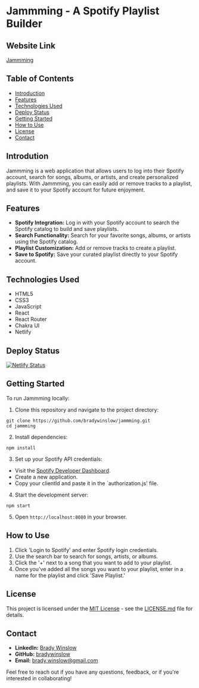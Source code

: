 # Jammming - A Spotify Playlist Builder

## Website Link
[Jammming](https://jammming-playlist-builder.netlify.app/)

## Table of Contents
- [Introduction](#introduction)
- [Features](#features)
- [Technologies Used](#technologies-used)
- [Deploy Status](#deploy-status)
- [Getting Started](#getting-started)
- [How to Use](#how-to-use)
- [License](#license)
- [Contact](#contact)

## Introdution
Jammming is a web application that allows users to log into their Spotify account, search for songs, albums, or artists, and create personalized playlists. With Jammming, you can easily add or remove tracks to a playlist, and save it to your Spotify account for future enjoyment.

## Features
- **Spotify Integration:** Log in with your Spotify account to search the Spotify catalog to build and save playlists.
- **Search Functionality:** Search for your favorite songs, albums, or artists using the Spotify catalog.
- **Playlist Customization:** Add or remove tracks to create a playlist.
- **Save to Spotify:** Save your curated playlist directly to your Spotify account.

## Technologies Used
- HTML5
- CSS3
- JavaScript
- React
- React Router
- Chakra UI
- Netlify

## Deploy Status
[![Netlify Status](https://api.netlify.com/api/v1/badges/4f422e86-5f00-4780-b3ca-7aa16be6b321/deploy-status)](https://app.netlify.com/sites/jammming-playlist-builder/deploys)
## Getting Started
To run Jammming locally:

1. Clone this repository and navigate to the project directory:

```
git clone https://github.com/bradywinslow/jammming.git
cd jammming
```

2. Install dependencies:

```
npm install
```

3. Set up your Spotify API credentials:
- Visit the [Spotify Developer Dashboard](https://developer.spotify.com).
- Create a new application.
- Copy your clientId and paste it in the `authorization.js' file.

4. Start the development server:

```
npm start
```

5. Open `http://localhost:8080` in your browser.

## How to Use
1. Click 'Login to Spotify' and enter Spotify login credentials.
2. Use the search bar to search for songs, artists, or albums.
3. Click the '+' next to a song that you want to add to your playlist.
4. Once you've added all the songs you want to your playlist, enter in a name for the playlist and click 'Save Playlist.'

## License
This project is licensed under the [MIT License](LICENSE.md) - see the [LICENSE.md](LICENSE.md) file for details.

## Contact
- **LinkedIn:** [Brady Winslow](https://www.linkedin.com/in/bradywinslow/)
- **GitHub:** [bradywinslow](https://github.com/bradywinslow)
- **Email:** brady.winslow@gmail.com

Feel free to reach out if you have any questions, feedback, or if you're interested in collaborating!
